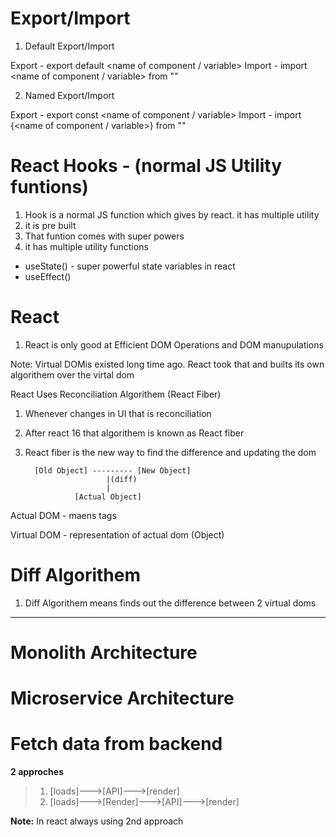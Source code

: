 # Export/Import 

1. Default Export/Import

Export - export default <name of component / variable>
Import - import <name of component / variable> from "<path>"

2. Named Export/Import

Export - export const <name of component / variable>
Import - import {<name of component / variable>} from "<path>"

# React Hooks - (normal JS Utility funtions)
1. Hook is a normal JS function which gives by react. it has multiple utility 
2. it is pre built
3. That funtion comes with super powers
4. it has multiple utility functions

- useState() - super powerful state variables in react 
- useEffect()

# React
1. React is only good at Efficient DOM Operations and DOM manupulations

Note: Virtual DOMis existed long time ago. React took that and builts its own algorithem over the virtal dom

React Uses Reconciliation Algorithem (React Fiber)
1. Whenever changes in UI that is reconciliation
2. After react 16 that algorithem is known as React fiber
3. React fiber is the new way to find the difference and updating the dom

         [Old Object] --------- [New Object]
                         |(diff)
                         |
                  [Actual Object]

Actual DOM - maens tags <div></div>
Virtual DOM - representation of actual dom (Object)

# Diff Algorithem
1. Diff Algorithem means finds out the difference between 2 virtual doms 

-----------------------------------------------------------------------------------------------------------------------------------------------

# Monolith Architecture 

# Microservice Architecture


# Fetch data from backend

**2 approches**

> 1. [loads]--->[API]--->[render]
> 2. [loads]--->[Render]--->[API]--->[render]

**Note:** In react always using 2nd approach 